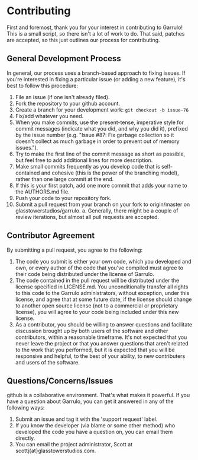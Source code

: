 Contributing
================

First and foremost, thank you for your interest in contributing to Garrulo! This is a small script, so there isn't a lot of work to do. That said, patches are accepted, so this just outlines our process for contributing.

General Development Process
----------------

In general, our process uses a branch-based approach to fixing issues. If you're interested in fixing a particular issue (or adding a new feature), it's best to follow this procedure:

1. File an issue (if one isn't already filed).
2. Fork the repository to your github account.
3. Create a branch for your development work: `git checkout -b issue-76`
4. Fix/add whatever you need.
  1. When you make commits, use the present-tense, imperative style for commit messages (indicate what you did, and why you did it), prefixed by the issue number (e.g. "Issue #87: Fix garbage collection so it doesn't collect as much garbage in order to prevent out of memory issues.").
  2. Try to make the first line of the commit message as short as possible, but feel free to add additional lines for more description.
  3. Make small commits frequently as you develop code that is self-contained and cohesive (this is the power of the branching model), rather than one large commit at the end.
  4. If this is your first patch, add one more commit that adds your name to the AUTHORS.md file.
5. Push your code to your repository fork.
6. Submit a pull request from your branch on your fork to origin/master on glasstowerstudios/garrulo.
  a. Generally, there might be a couple of review iterations, but almost all pull requests are accepted.

Contributor Agreement
----------------

By submitting a pull request, you agree to the following:

1. The code you submit is either your own code, which you developed and own, or every author of the code that you've compiled must agree to their code being distributed under the license of Garrulo.
2. The code contained in the pull request will be distributed under the license specified in LICENSE.md. You unconditionally transfer all rights to this code to the Garrulo administrators, without exception, under this license, and agree that at some future date, if the license should change to another open source license (not to a commercial or proprietary license), you will agree to your code being included under this new license.
3. As a contributor, you should be willing to answer questions and facilitate discussion brought up by both users of the software and other contributors, within a reasonable timeframe. It's not expected that you never leave the project or that you answer questions that aren't related to the work that you performed, but it is expected that you will be responsive and helpful, to the best of your ability, to new contributers and users of the software.

Questions/Concerns/Issues
----------------

github is a collaborative environment. That's what makes it powerful. If you have a question about Garrulo, you can get it answered in any of the following ways:

1. Submit an issue and tag it with the 'support request' label.
2. If you know the developer (via blame or some other method) who developed the code you have a question on, you can email them directly.
3. You can email the project administrator, Scott at scottj{at}glasstowerstudios.com.

